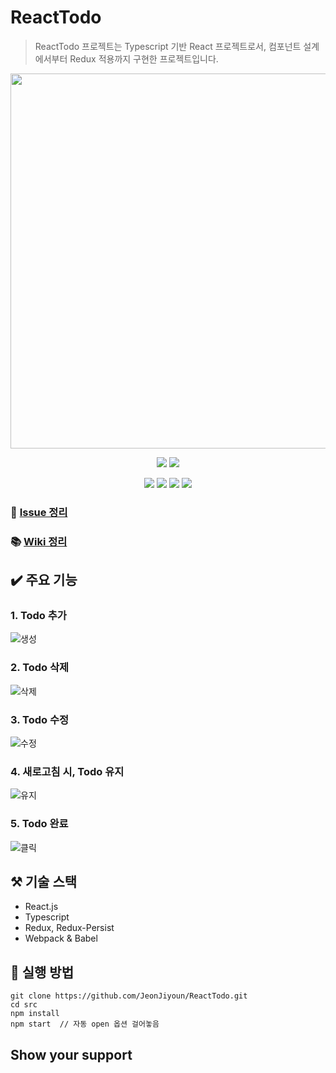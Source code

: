 # ReactTodo
> ReactTodo 프로젝트는 Typescript 기반 React 프로젝트로서, 컴포넌트 설계에서부터 Redux 적용까지 구현한 프로젝트입니다.
<div align="center">
  <p align="center">
    <img src="https://user-images.githubusercontent.com/60457112/106348345-f1a5df80-6308-11eb-8f2e-a5e025161d7f.png" width="600px"/>
  </p>
  <p align="center">
    <img src="https://img.shields.io/badge/javascript-ES6+-yellow?logo=javascript"/>
    <img src="https://img.shields.io/badge/typescript-v4.0.5-blue?logo=typescript"/>
  </P>
  <p align="center">
    <img src="https://img.shields.io/badge/react-17.0.1-1cf?logo=react"/>
    <img src="https://img.shields.io/badge/redux-4.0.5-purple?logo=redux"/>
    <img src="https://img.shields.io/badge/Webpack-v4.44.1-%238DD6F9?logo=webpack"/>
    <img src="https://img.shields.io/badge/Babel-v7.12.1-%23F9DC3E?logo=Babel"/>
  </p>
</div>

### 📑 [Issue 정리](https://github.com/JeonJiyoun/ReactTodo/issues)  
### 📚 [Wiki 정리](https://github.com/JeonJiyoun/ReactTodo/wiki)

## ✔️ 주요 기능
### 1. Todo 추가
![생성](https://user-images.githubusercontent.com/60457112/106348484-f323d780-6309-11eb-8b37-3fd4d28874e4.gif)

### 2. Todo 삭제
![삭제](https://user-images.githubusercontent.com/60457112/106348485-f4550480-6309-11eb-8d5a-e9a20762464a.gif)

### 3. Todo 수정
![수정](https://user-images.githubusercontent.com/60457112/106348486-f4550480-6309-11eb-8223-57bc36d33f73.gif)

### 4. 새로고침 시, Todo 유지
![유지](https://user-images.githubusercontent.com/60457112/106348487-f4ed9b00-6309-11eb-8919-630ef1c0985e.gif)

### 5. Todo 완료
![클릭](https://user-images.githubusercontent.com/60457112/106351769-93392b00-6321-11eb-89f9-49ff66856629.gif)

## ⚒️ 기술 스택
- React.js
- Typescript
- Redux, Redux-Persist
- Webpack & Babel

## 📖 실행 방법
```
git clone https://github.com/JeonJiyoun/ReactTodo.git
cd src
npm install
npm start  // 자동 open 옵션 걸어놓음 
```
## Show your support
